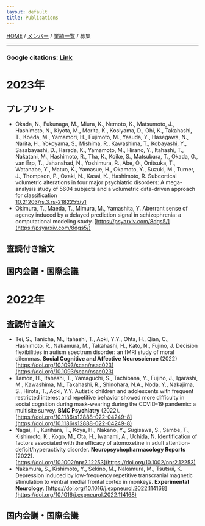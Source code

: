 ```yaml
---
layout: default
title: Publications
---
```

[HOME](https://middrshowa.github.io/) / [メンバー](./members.html) / [業績一覧](./publications.html) / 募集

---

### Google citations: [Link](https://scholar.google.co.jp/citations?user=5ReuaNkAAAAJ&hl=ja)

# 2023年
## プレプリント
- Okada, N., Fukunaga, M., Miura, K., Nemoto, K., Matsumoto, J., Hashimoto, N., Kiyota, M., Morita, K., Kosiyama, D., Ohi, K., Takahashi, T., Koeda, M., Yamamori, H., Fujimoto, M., Yasuda, Y., Hasegawa, N., Narita, H., Yokoyama, S., Mishima, R., Kawashima, T., Kobayashi, Y., Sasabayashi, D., Harada, K., Yamamoto, M., Hirano, Y., Itahashi, T., Nakatani, M., Hashimoto, R., Tha, K., Koike, S., Matsubara, T., Okada, G., van Erp, T., Jahanshad, N., Yoshimura, R., Abe, O., Onitsuka, T., Watanabe, Y., Matuo, K., Yamasue, H., Okamoto, Y., Suzuki, M., Turner, J., Thompson, P., Ozaki, N., Kasai, K., Hashimoto, R. Subcortical volumetric alterations in four major psychiatric disorders: A mega-analysis study of 5604 subjects and a volumetric data-driven approach for classification<br>[10.21203/rs.3.rs-2182255/v1](10.21203/rs.3.rs-2182255/v1)
- Okimura, T., Maeda, T., Mimura, M., Yamashita, Y. Aberrant sense of agency induced by a delayed prediction signal in schizophrenia: a computational modeling study. [https://psyarxiv.com/8dgs5/](https://psyarxiv.com/8dgs5/)

## 査読付き論文

## 国内会議・国際会議

# 2022年
## 査読付き論文
- Tei, S., Tanicha, M., Itahashi, T., Aoki, Y.Y., Ohta, H., Qian, C., Hashimoto, R., Nakamura, M., Takahashi, H., Kato, N., Fujino, J. Decision flexibilities in autism spectrum disorder: an fMRI study of moral dilemmas. <b>Social Cognitive and Affective Neuroscience</b> (2022)<br>[https://doi.org/10.1093/scan/nsac023](https://doi.org/10.1093/scan/nsac023)
- Tamon, H., Itahashi, T., Yamaguchi, S., Tachibana, Y., Fujino, J., Igarashi, M., Kawashima, M., Takahashi, R., Shinohara, N.A., Noda, Y., Nakajima, S., Hirota, T., Aoki, Y.Y. Autistic children and adolescents with frequent restricted interest and repetitive behavior showed more difficulty in social cognition during mask-wearing during the COVID-19 pandemic: a multisite survey. <b>BMC Psychiatry</b> (2022).<br>[https://doi.org/10.1186/s12888-022-04249-8](https://doi.org/10.1186/s12888-022-04249-8)
- Nagai, T., Kurihara, T., Koya, H., Nakano, Y., Sugisawa, S., Sambe, T., Kishimoto, K., Kogo, M., Ota, H., Iwanami, A., Uchida, N. Identification of factors associated with the efficacy of atomoxetine in adult attention‐deficit/hyperactivity disorder. <b>Neuropsychopharmacology Reports</b> (2022).<br>[https://doi.org/10.1002/npr2.12253](https://doi.org/10.1002/npr2.12253)
- Nakamura, S., Kishimoto, Y., Sekino, M., Nakamura, M., Tsutsui, K. Depression induced by low-frequency repetitive transcranial magnetic stimulation to ventral medial frontal cortex in monkeys. <b>Experimental Neurology</b>. [https://doi.org/10.1016/j.expneurol.2022.114168](https://doi.org/10.1016/j.expneurol.2022.114168)

## 国内会議・国際会議

